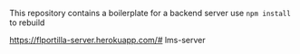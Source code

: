This repository contains a boilerplate for a backend server use `npm install` to rebuild


https://flportilla-server.herokuapp.com/# lms-server
